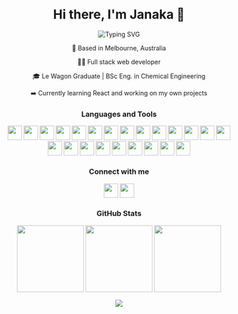 <h1 align="center">Hi there, I'm Janaka 👋</h1>
<p align="center">
  <img src="https://readme-typing-svg.demolab.com?font=Fira+Code&pause=1000&color=1976D2&center=true&vCenter=true&width=435&lines=Passionate+Software+Developer;Le+Wagon+Bootcamp+Graduate;%E2%9D%A4%EF%B8%8F+Ruby+on+Rails" alt="Typing SVG" />
</p>
<p align="center">
  📍 Based in Melbourne, Australia
</p>
<p align="center">
  👨‍💻 Full stack web developer
</p>  
<p align="center">  
  🎓 Le Wagon Graduate | BSc Eng. in Chemical Engineering
</p>  
<p align="center">  
  ➡️ Currently learning React and working on my own projects
</p>
<h3 align="center">Languages and Tools</h3>
<p align="center">
  <img height="32" width="32" src="https://cdn.simpleicons.org/ruby" />
  <img height="32" width="32" src="https://cdn.simpleicons.org/rubyonrails" />
  <img height="32" width="32" src="https://cdn.simpleicons.org/javascript" />
  <img height="32" width="32" src="https://cdn.simpleicons.org/typescript" />
  <img height="32" width="32" src="https://skillicons.dev/icons?i=java" />
  <img height="32" width="32" src="https://cdn.simpleicons.org/html5" />
  <img height="32" width="32" src="https://cdn.simpleicons.org/css3" />
  <img height="32" width="32" src="https://cdn.simpleicons.org/sass" />
  <img height="32" width="32" src="https://cdn.simpleicons.org/bootstrap" />
  <img height="32" width="32" src="https://cdn.simpleicons.org/tailwindcss" />
  <img height="32" width="32" src="https://cdn.simpleicons.org/angular" />
  <img height="32" width="32" src="https://cdn.simpleicons.org/nodedotjs" />
  <img height="32" width="32" src="https://cdn.simpleicons.org/postgresql" />
  <img height="32" width="32" src="https://cdn.simpleicons.org/sqlite" />
  <img height="32" width="32" src="https://cdn.simpleicons.org/mongodb" />
  <img height="32" width="32" src="https://cdn.simpleicons.org/git" />
  <img height="32" width="32" src="https://cdn.simpleicons.org/github" />
  <img height="32" width="32" src="https://cdn.simpleicons.org/heroku" />
  <img height="32" width="32" src="https://cdn.simpleicons.org/visualstudiocode" />
  <img height="32" width="32" src="https://cdn.simpleicons.org/postman" />
  <img height="32" width="32" src="https://cdn.simpleicons.org/figma" />
  <img height="32" width="32" src="https://cdn.simpleicons.org/adobephotoshop" />
  <img height="32" width="32" src="https://cdn.simpleicons.org/adobeillustrator" />
</p>
<h3 align="center">Connect with me</h3>
<p align="center">
  <a href="https://www.linkedin.com/in/jkvithanage/"><img height="32" width="32" src="https://cdn.simpleicons.org/linkedin" /></a>
  <a href="mailto:jkvithana@gmail.com"><img height="32" width="32" src="https://cdn.simpleicons.org/gmail" /></a>
</p>
<h3 align="center">GitHub Stats</h3>
<p align="center">
  <img height="150px" src="https://github-readme-stats.vercel.app/api?username=jkvithanage" />
  <img height="150px" src="https://github-readme-stats.vercel.app/api/top-langs/?username=jkvithanage&layout=compact" />
  <img height="150px" src="https://streak-stats.demolab.com?user=jkvithanage&border_radius=2" />
</p>
<p align="center">
  <img src="https://komarev.com/ghpvc/?username=jkvithanage&color=1976d2&style=for-the-badge">
</p>
